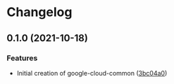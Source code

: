 # Changelog

## 0.1.0 (2021-10-18)


### Features

* Initial creation of google-cloud-common ([3bc04a0](https://www.github.com/googleapis/common-protos-ruby/commit/3bc04a01f2eabe54593853dba696de216193c2c9))
